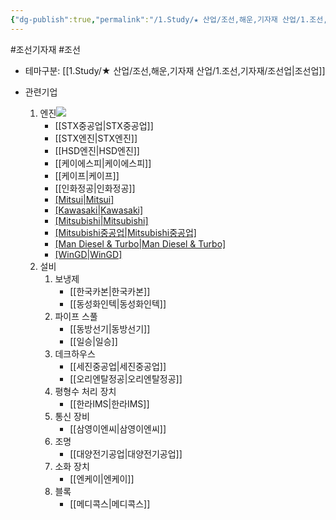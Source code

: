 ```yaml
---
{"dg-publish":true,"permalink":"/1.Study/★ 산업/조선,해운,기자재 산업/1.조선,기자재/조선기자재/","created":"2023-06-11T20:28:45.073+09:00","updated":"2025-06-26T17:02:52.307+09:00"}
---
```


#조선기자재 #조선

- 테마구분: [[1.Study/★ 산업/조선,해운,기자재 산업/1.조선,기자재/조선업\|조선업]]


- 관련기업
	1. 엔진![](https://i.imgur.com/QmtSQer.png)
		- [[STX중공업\|STX중공업]]
		- [[STX엔진\|STX엔진]]
		- [[HSD엔진\|HSD엔진]]
		- [[케이에스피\|케이에스피]]
		- [[케이프\|케이프]]
		- [[인화정공\|인화정공]]
		- [[Mitsui\|Mitsui]](일본)
		- [[Kawasaki\|Kawasaki]](일본)
		- [[Mitsubishi\|Mitsubishi]](일본)
		- [[Mitsubishi중공업\|Mitsubishi중공업]](일본)
		- [[Man Diesel & Turbo\|Man Diesel & Turbo]](덴마크) 
		- [[WinGD\|WinGD]](스위스)
	2. 설비
		1. 보냉제
			- [[한국카본\|한국카본]]
			- [[동성화인텍\|동성화인텍]]
		2. 파이프 스풀
			- [[동방선기\|동방선기]]
			- [[일승\|일승]]
		3. 데크하우스
			- [[세진중공업\|세진중공업]]
			- [[오리엔탈정공\|오리엔탈정공]]
		4. 평형수 처리 장치
			- [[한라IMS\|한라IMS]]
		5. 통신 장비
			- [[삼영이엔씨\|삼영이엔씨]]
		6. 조명
			- [[대양전기공업\|대양전기공업]]
		7. 소화 장치
			- [[엔케이\|엔케이]]
		8. 블록
			- [[메디콕스\|메디콕스]]

